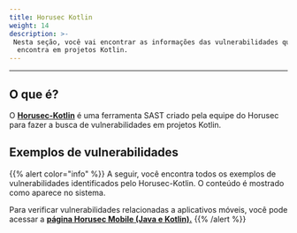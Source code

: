 ```yaml
---
title: Horusec Kotlin
weight: 14
description: >-
 Nesta seção, você vai encontrar as informações das vulnerabilidades que o Horusec
  encontra em projetos Kotlin.
---
```


---

## **O que é?**

O  [**Horusec-Kotlin**](https://github.com/ZupIT/horusec/tree/master/horusec-kotlin#horusec-kotlin-cli) é uma ferramenta SAST criado pela equipe do Horusec para fazer a busca de vulnerabilidades em projetos Kotlin.

## **Exemplos de vulnerabilidades**

{{% alert color="info" %}}
A seguir, você encontra todos os exemplos de vulnerabilidades identificados pelo Horusec-Kotlin. O conteúdo é mostrado como aparece no sistema.

Para verificar vulnerabilidades relacionadas a aplicativos móveis, você pode acessar a [**página Horusec Mobile \(Java e Kotlin\).**](../horusec-mobile-java-and-kotlin)
{{% /alert %}}
